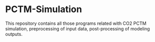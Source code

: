 # PCTM-Simulation
This repository contains all those programs related with CO2 PCTM simulation, preprocessing of input data, post-processing of modeling outputs. 
